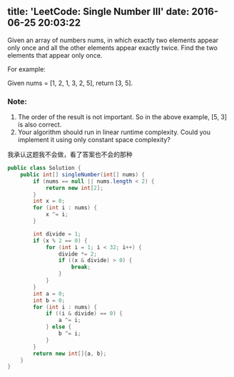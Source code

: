 title: 'LeetCode: Single Number III'
date: 2016-06-25 20:03:22
---

Given an array of numbers nums, in which exactly two elements appear only once and all the other elements appear exactly twice. Find the two elements that appear only once.

For example:

Given nums = [1, 2, 1, 3, 2, 5], return [3, 5].

### Note:
1. The order of the result is not important. So in the above example, [5, 3] is also correct.
2. Your algorithm should run in linear runtime complexity. Could you implement it using only constant space complexity?

我承认这题我不会做，看了答案也不会的那种

```java
public class Solution {
    public int[] singleNumber(int[] nums) {
        if (nums == null || nums.length < 2) {
            return new int[2];
        }
        int x = 0;
        for (int i : nums) {
            x ^= i;
        }

        int divide = 1;
        if (x % 2 == 0) {
            for (int i = 1; i < 32; i++) {
                divide *= 2;
                if ((x & divide) > 0) {
                    break;
                }
            }
        }
        int a = 0;
        int b = 0;
        for (int i : nums) {
            if ((i & divide) == 0) {
                a ^= i;
            } else {
                b ^= i;
            }
        }
        return new int[]{a, b};
    }
}
```